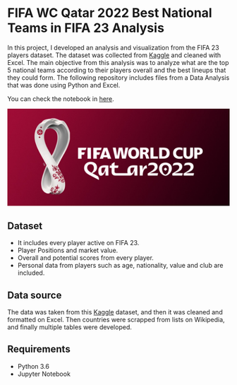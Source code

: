 # FIFA WC Qatar 2022 Best National Teams in FIFA 23 Analysis
In this project, I developed an analysis and visualization from the FIFA 23 players dataset. The dataset was collected from <a href='https://www.kaggle.com/datasets/cashncarry/fifa-23-complete-player-dataset'>Kaggle</a> and cleaned with Excel. The main objective from this analysis was to analyze what are the top 5 national teams according to their players overall and the best lineups that they could form. The following repository includes files from a Data Analysis that was done using Python and Excel.

You can check the notebook in <a href='https://nbviewer.org/github/alexiserodriguez/FIFA-World-Cup-Qatar-2022-Best-National-Teams-in-FIFA-23/blob/main/FIFA%20World%20Cup%20Qatar%202022%20Best%20National%20Teams%20-%20FIFA%2023.ipynb'>here</a>. 

<img src='https://github.com/alexiserodriguez/FIFA-World-Cup-Qatar-2022-Best-National-Teams-in-FIFA-23/blob/main/Images/fifa-world-cup-2022.jpg'>

## Dataset
- It includes every player active on FIFA 23. 
- Player Positions and market value.
- Overall and potential scores from every player.
- Personal data from players such as age, nationality, value and club are included.

## Data source

The data was taken from this <a href='https://www.kaggle.com/datasets/cashncarry/fifa-23-complete-player-dataset'>Kaggle</a> dataset, and then it was cleaned and formatted on Excel. Then countries were scrapped from lists on Wikipedia, and finally multiple tables were developed. 

## Requirements

- Python 3.6
- Jupyter Notebook
